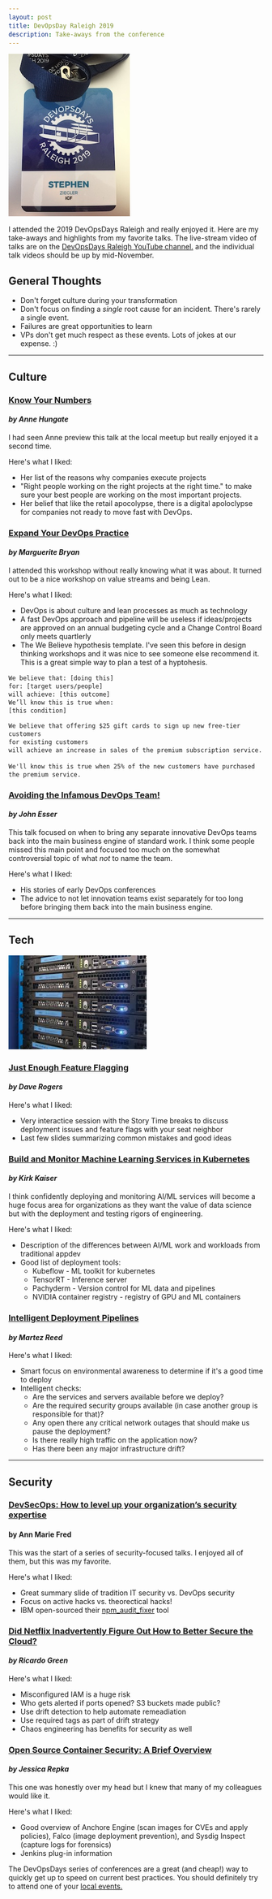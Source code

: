 ```yaml
---
layout: post
title: DevOpsDay Raleigh 2019
description: Take-aways from the conference
---
```

![My conference badge](/assets/img/devopsday-rdu-badge.jpg)


I attended the 2019 DevOpsDays Raleigh and really enjoyed it. Here are my take-aways and highlights from my favorite talks. The live-stream video of talks are on the [DevOpsDays Raleigh YouTube channel.](https://www.youtube.com/channel/UC4Xs0UbAdDaMRmStzhSsSag) and the individual talk videos should be up by mid-November.


## General Thoughts
- Don't forget culture during your transformation
- Don't focus on finding a *single* root cause for an incident. There's rarely a single event.
- Failures are great opportunities to learn
- VPs don't get much respect as these events. Lots of jokes at our expense. :) 

	 
---

## Culture
### [Know Your Numbers](https://drive.google.com/open?id=18-OFq--aD-4dswf73zuY-ngWGlP5LQib) 
#### *by Anne Hungate*

I had seen Anne preview this talk at the local meetup but really enjoyed it a second time. 

Here's what I liked:

- Her list of the reasons why companies execute projects
- "Right people working on the right projects at the right time." to make sure your best people are working on the most important projects.
- Her belief that like the retail apocolypse, there is a digital apoloclypse for companies not ready to move fast with DevOps.



### [Expand Your DevOps Practice](https://drive.google.com/open?id=1qkMp7U8IKXWtWSHiwMhVyvY1c_VpBmne) 
#### *by Marguerite Bryan*

I attended this workshop without really knowing what it was about. It turned out to be a nice workshop on value streams and being Lean.

Here's what I liked:
- DevOps is about culture and lean processes as much as technology
- A fast DevOps approach and pipeline will be useless if ideas/projects are approved on an annual budgeting cycle and a Change Control Board only meets quartlerly
- The We Believe hypothesis template. I've seen this before in design thinking workshops and it was nice to see someone else recommend it. This is a great simple way to plan a test of a hyptohesis. 

```
We believe that: [doing this]
for: [target users/people]
will achieve: [this outcome]
We’ll know this is true when:
[this condition]
```

```
We believe that offering $25 gift cards to sign up new free-tier customers
for existing customers
will achieve an increase in sales of the premium subscription service.

We'll know this is true when 25% of the new customers have purchased the premium service.
```
  



### [Avoiding the Infamous DevOps Team!](https://drive.google.com/open?id=1xKHChHBRYo5jM1adWgTOjk9usuyo23H9) 
#### *by John Esser*

This talk focused on when to bring any separate innovative DevOps teams back into the main business engine of standard work. I think some people missed this main point and focused too much on the somewhat controversial topic of what *not* to name the team.

Here's what I liked:
- His stories of early DevOps conferences
- The advice to not let innovation teams exist separately for too long before bringing them back into the main business engine.

---


## Tech

![Rack of servers](/assets/img/17330026471_b5dc440647_o.jpg)

### [Just Enough Feature Flagging](https://drive.google.com/open?id=1m6pSIkTsifA5SaABbWhDGCCEQ7qf_zK8) 
#### *by Dave Rogers*

Here's what I liked:
- Very interactice session with the Story Time breaks to discuss deployment issues and feature flags with your seat neighbor
- Last few slides summarizing common mistakes and good ideas




### [Build and Monitor Machine Learning Services in Kubernetes](https://drive.google.com/open?id=10n2aGAXUhDhjq-mZRXnd9GgQZDi5HWyV)
#### *by Kirk Kaiser*
I think confidently deploying and monitoring AI/ML services will become a huge focus area for organizations as they want the value of data science but with the deployment and testing rigors of engineering.


Here's what I liked:
- Description of the differences between AI/ML work and workloads from traditional appdev
- Good list of deployment tools:
    - Kubeflow - ML toolkit for kubernetes
    - TensorRT - Inference server
    - Pachyderm - Version control for ML data and pipelines
    - NVIDIA container registry - registry of GPU and ML containers



### [Intelligent Deployment Pipelines](https://drive.google.com/open?id=1Ykx7VWBOtOcTbGCeiErgAO2XhzHHCVrg) 
#### *by Martez Reed*

Here's what I liked:
- Smart focus on environmental awareness to determine if it's a good time to deploy
- Intelligent checks:
    - Are the services and servers available before we deploy?
    - Are the required security groups available (in case another group is responsible for that)?
    - Any open there any critical network outages that should make us pause the deployment?
    - Is there really high traffic on the application now?
    - Has there been any major infrastructure drift?

---

## Security

### [DevSecOps: How to level up your organization’s security expertise](https://drive.google.com/open?id=19JNUB4xAL3RCmacNQdALot0dFGeAvu69) 
#### by Ann Marie Fred

This was the start of a series of security-focused talks. I enjoyed all of them, but this was my favorite.  

Here's what I liked:
- Great summary slide of tradition IT security vs. DevOps security
- Focus on active hacks vs. theorectical hacks! 
- IBM open-sourced their [npm_audit_fixer](https://github.com/IBM/npm_audit_fixer) tool



### [Did Netflix Inadvertently Figure Out How to Better Secure the Cloud?](https://drive.google.com/open?id=1LVjLn83OjE0oX0jUCVcGovIHLeO7OUZB) 
#### *by Ricardo Green*

Here's what I liked:
- Misconfigured IAM is a huge risk
- Who gets alerted if ports opened? S3 buckets made public?
- Use drift detection to help automate remeadiation
- Use required tags as part of drift strategy
- Chaos engineering has benefits for security as well



### [Open Source Container Security: A Brief Overview](https://drive.google.com/open?id=1EZkw1l4WUXMvl1WQ9Qnf1L6kW9_gBWlO) 
#### *by Jessica Repka*

This one was honestly over my head but I knew that many of my colleagues would like it.

Here's what I liked:
- Good overview of Anchore Engine (scan images for CVEs and apply policies), Falco (image deployment prevention), and Sysdig Inspect (capture logs for forensics)
- Jenkins plug-in information

The DevOpsDays series of conferences are a great (and cheap!) way to quickly get up to speed on current best practices. You should definitely try to attend one of your [local events.](https://devopsdays.org/)



